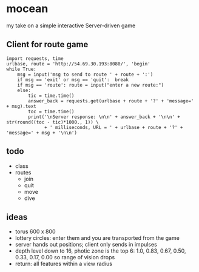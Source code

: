 # mocean
my take on a simple interactive Server-driven game


## Client for route game

```
import requests, time
urlbase, route = 'http://54.69.30.193:8080/', 'begin'
while True:
    msg = input('msg to send to route ' + route + ':')
    if msg == 'exit' or msg == 'quit':  break
    if msg == 'route': route = input("enter a new route:")
    else: 
        tic = time.time()
        answer_back = requests.get(urlbase + route + '?' + 'message=' + msg).text
        toc = time.time()
        print('\nServer response: \n\n' + answer_back + '\n\n' + str(round((toc - tic)*1000., 1)) \
              + ' milliseconds, URL = ' + urlbase + route + '?' + 'message=' + msg + '\n\n') 
```

## todo

- class
- routes
    - join
    - quit
    - move
    - dive

## ideas

- torus 600 x 800
- lottery circles: enter them and you are transported from the game
- server hands out positions; client only sends in impulses
- depth level down to 16, photic zone is the top 6: 1.0, 0.83, 0.67, 0.50, 0.33, 0.17, 0.00 so range of vision drops
- return: all features within a view radius
